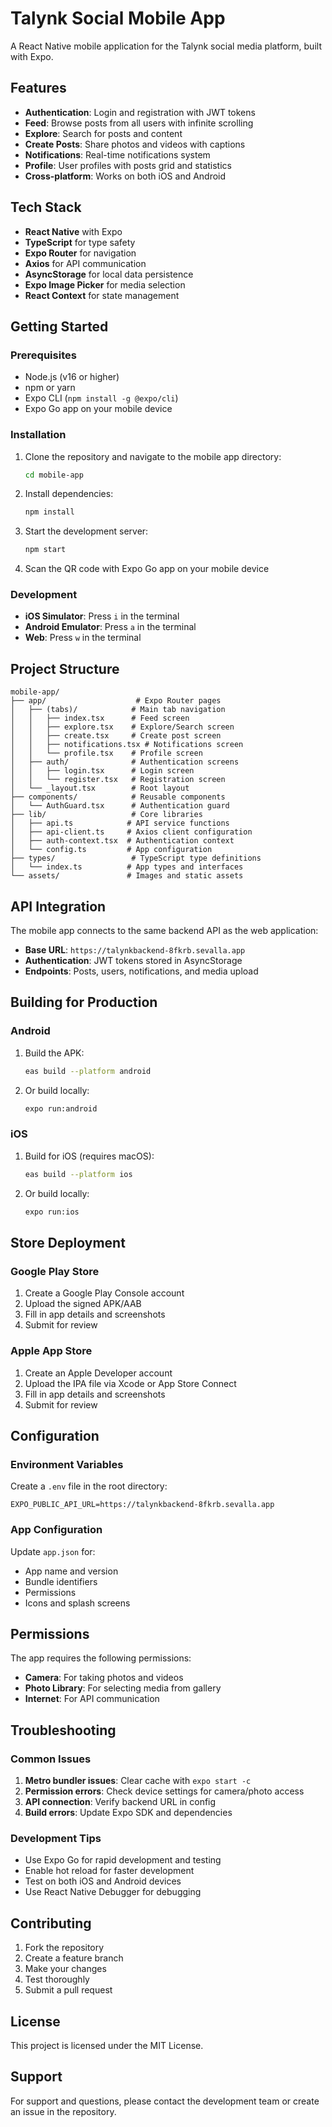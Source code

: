 # Talynk Social Mobile App

A React Native mobile application for the Talynk social media platform, built with Expo.

## Features

- **Authentication**: Login and registration with JWT tokens
- **Feed**: Browse posts from all users with infinite scrolling
- **Explore**: Search for posts and content
- **Create Posts**: Share photos and videos with captions
- **Notifications**: Real-time notifications system
- **Profile**: User profiles with posts grid and statistics
- **Cross-platform**: Works on both iOS and Android

## Tech Stack

- **React Native** with Expo
- **TypeScript** for type safety
- **Expo Router** for navigation
- **Axios** for API communication
- **AsyncStorage** for local data persistence
- **Expo Image Picker** for media selection
- **React Context** for state management

## Getting Started

### Prerequisites

- Node.js (v16 or higher)
- npm or yarn
- Expo CLI (`npm install -g @expo/cli`)
- Expo Go app on your mobile device

### Installation

1. Clone the repository and navigate to the mobile app directory:
   ```bash
   cd mobile-app
   ```

2. Install dependencies:
   ```bash
   npm install
   ```

3. Start the development server:
   ```bash
   npm start
   ```

4. Scan the QR code with Expo Go app on your mobile device

### Development

- **iOS Simulator**: Press `i` in the terminal
- **Android Emulator**: Press `a` in the terminal
- **Web**: Press `w` in the terminal

## Project Structure

```
mobile-app/
├── app/                    # Expo Router pages
│   ├── (tabs)/            # Main tab navigation
│   │   ├── index.tsx      # Feed screen
│   │   ├── explore.tsx    # Explore/Search screen
│   │   ├── create.tsx     # Create post screen
│   │   ├── notifications.tsx # Notifications screen
│   │   └── profile.tsx    # Profile screen
│   ├── auth/              # Authentication screens
│   │   ├── login.tsx      # Login screen
│   │   └── register.tsx   # Registration screen
│   └── _layout.tsx        # Root layout
├── components/            # Reusable components
│   └── AuthGuard.tsx      # Authentication guard
├── lib/                   # Core libraries
│   ├── api.ts            # API service functions
│   ├── api-client.ts     # Axios client configuration
│   ├── auth-context.tsx  # Authentication context
│   └── config.ts         # App configuration
├── types/                 # TypeScript type definitions
│   └── index.ts          # App types and interfaces
└── assets/               # Images and static assets
```

## API Integration

The mobile app connects to the same backend API as the web application:

- **Base URL**: `https://talynkbackend-8fkrb.sevalla.app`
- **Authentication**: JWT tokens stored in AsyncStorage
- **Endpoints**: Posts, users, notifications, and media upload

## Building for Production

### Android

1. Build the APK:
   ```bash
   eas build --platform android
   ```

2. Or build locally:
   ```bash
   expo run:android
   ```

### iOS

1. Build for iOS (requires macOS):
   ```bash
   eas build --platform ios
   ```

2. Or build locally:
   ```bash
   expo run:ios
   ```

## Store Deployment

### Google Play Store

1. Create a Google Play Console account
2. Upload the signed APK/AAB
3. Fill in app details and screenshots
4. Submit for review

### Apple App Store

1. Create an Apple Developer account
2. Upload the IPA file via Xcode or App Store Connect
3. Fill in app details and screenshots
4. Submit for review

## Configuration

### Environment Variables

Create a `.env` file in the root directory:

```env
EXPO_PUBLIC_API_URL=https://talynkbackend-8fkrb.sevalla.app
```

### App Configuration

Update `app.json` for:
- App name and version
- Bundle identifiers
- Permissions
- Icons and splash screens

## Permissions

The app requires the following permissions:

- **Camera**: For taking photos and videos
- **Photo Library**: For selecting media from gallery
- **Internet**: For API communication

## Troubleshooting

### Common Issues

1. **Metro bundler issues**: Clear cache with `expo start -c`
2. **Permission errors**: Check device settings for camera/photo access
3. **API connection**: Verify backend URL in config
4. **Build errors**: Update Expo SDK and dependencies

### Development Tips

- Use Expo Go for rapid development and testing
- Enable hot reload for faster development
- Test on both iOS and Android devices
- Use React Native Debugger for debugging

## Contributing

1. Fork the repository
2. Create a feature branch
3. Make your changes
4. Test thoroughly
5. Submit a pull request

## License

This project is licensed under the MIT License.

## Support

For support and questions, please contact the development team or create an issue in the repository. 